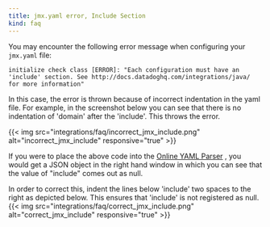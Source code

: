 ```yaml
---
title: jmx.yaml error, Include Section
kind: faq
---
```


You may encounter the following error message when configuring your `jmx.yaml` file:
```
initialize check class [ERROR]: "Each configuration must have an 'include' section. See http://docs.datadoghq.com/integrations/java/ for more information"
```

In this case, the error is thrown because of incorrect indentation in the yaml file. For example, in the screenshot below you can see that there is no indentation of 'domain' after the 'include'. This throws the error.

{{< img src="integrations/faq/incorrect_jmx_include.png" alt="incorrect_jmx_include" responsive="true" >}}

If you were to place the above code into the [Online YAML Parser][1] , you would get a JSON object in the right hand window in which you can see that the value of "include" comes out as null.

In order to correct this, indent the lines below 'include' two spaces to the right as depicted below. This ensures that 'include' is not registered as null.
{{< img src="integrations/faq/correct_jmx_include.png" alt="correct_jmx_include" responsive="true" >}}

[1]: http://yaml-online-parser.appspot.com
